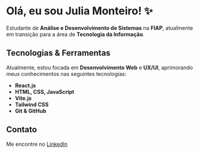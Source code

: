 # Olá, eu sou Julia Monteiro! ✨

Estudante de **Análise e Desenvolvimento de Sistemas** na **FIAP**, atualmente em transição para a área de **Tecnologia da Informação**.


## Tecnologias & Ferramentas

Atualmente, estou focada em **Desenvolvimento Web** e **UX/UI**, aprimorando meus conhecimentos nas seguintes tecnologias:

- **React.js**  
- **HTML, CSS, JavaScript**  
- **Vite.js**  
- **Tailwind CSS**  
- **Git & GitHub**  

## Contato
Me encontre no [LinkedIn](https://www.linkedin.com/in/julia-monteir0/) 

